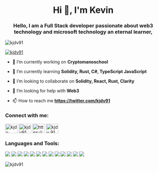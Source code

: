 <h1 align="center">Hi 👋, I'm Kevin</h1>
<h3 align="center">Hello, I am a Full Stack developer passionate about web3 technology and microsoft technology an eternal learner,</h3>

<p align="left"> <img src="https://komarev.com/ghpvc/?username=kjdv91&label=Profile%20views&color=0e75b6&style=flat" alt="kjdv91" /> </p>

<p align="left"> <a href="https://twitter.com/kjdv91" target="blank"><img src="https://img.shields.io/twitter/follow/kjdv91?logo=twitter&style=for-the-badge" alt="kjdv91" /></a> </p>

- 🔭 I’m currently working on **Cryptomanoschool**

- 🌱 I’m currently learning **Solidity, Rust, C#, TypeScript JavaScript**

- 👯 I’m looking to collaborate on **Solidity, React, Rust, Clarity**

- 🤝 I’m looking for help with **Web3**

- 📫 How to reach me **https://twitter.com/kjdv91**

<h3 align="left">Connect with me:</h3>
<p align="left">
<a href="https://dev.to/kjdv" target="blank"><img align="center" src="https://raw.githubusercontent.com/rahuldkjain/github-profile-readme-generator/master/src/images/icons/Social/devto.svg" alt="kjdv" height="30" width="40" /></a>
<a href="https://twitter.com/kjdv91" target="blank"><img align="center" src="https://raw.githubusercontent.com/rahuldkjain/github-profile-readme-generator/master/src/images/icons/Social/twitter.svg" alt="kjdv91" height="30" width="40" /></a>
<a href="https://linkedin.com/in/https://www.linkedin.com/in/kevin-david-jaramilo-b641a512a/" target="blank"><img align="center" src="https://raw.githubusercontent.com/rahuldkjain/github-profile-readme-generator/master/src/images/icons/Social/linked-in-alt.svg" alt="https://www.linkedin.com/in/kevin-david-jaramilo-b641a512a/" height="30" width="40" /></a>
<a href="https://instagram.com/kjdv_91" target="blank"><img align="center" src="https://raw.githubusercontent.com/rahuldkjain/github-profile-readme-generator/master/src/images/icons/Social/instagram.svg" alt="kjdv_91" height="30" width="40" /></a>
</p>

<h3 align="left">Languages and Tools:</h3>
<img src="https://img.shields.io/badge/Gmail-D14836?style=for-the-badge&logo=gmail&logoColor=white" />
<img src= "https://img.shields.io/badge/OpenZeppelin-4E5EE4?logo=OpenZeppelin&logoColor=fff&style=for-the-badge"/>
<img src = "https://img.shields.io/badge/Azure_DevOps-0078D7?style=for-the-badge&logo=azure-devops&logoColor=white"/>
<img src = "https://img.shields.io/badge/chainlink-375BD2?style=for-the-badge&logo=chainlink&logoColor=white"/>
<img src = "https://img.shields.io/badge/Microsoft%20SQL%20Server-CC2927?style=for-the-badge&logo=microsoft%20sql%20server&logoColor=white"/>
<img src = "https://img.shields.io/badge/MySQL-005C84?style=for-the-badge&logo=mysql&logoColor=white"/>
<img src = "https://img.shields.io/badge/.NET-512BD4?style=for-the-badge&logo=dotnet&logoColor=white"/>
<img src = "https://img.shields.io/badge/Angular-DD0031?style=for-the-badge&logo=angular&logoColor=white"/>
<img src = "https://img.shields.io/badge/Rust-000000?style=for-the-badge&logo=rust&logoColor=white"/>

<img src = "[https://img.shields.io/badge/Rust-000000?style=for-the-badge&logo=rust&logoColor=white](https://img.shields.io/badge/C%23-239120?style=for-the-badge&logo=c-sharp&logoColor=white)"/>
<img src = "[https://img.shields.io/badge/Rust-000000?style=for-the-badge&logo=rust&logoColor=white](https://img.shields.io/badge/JavaScript-323330?style=for-the-badge&logo=javascript&logoColor=F7DF1E)"/>
<img src = "[https://img.shields.io/badge/Rust-000000?style=for-the-badge&logo=rust&logoColor=white](https://img.shields.io/badge/Solidity-e6e6e6?style=for-the-badge&logo=solidity&logoColor=black)"/>
<img src = "[https://img.shields.io/badge/Rust-000000?style=for-the-badge&logo=rust&logoColor=white](https://img.shields.io/badge/TypeScript-007ACC?style=for-the-badge&logo=typescript&logoColor=white)"/>





<p><img align="center" src="https://github-readme-stats.vercel.app/api/top-langs?username=kjdv91&show_icons=true&locale=en&layout=compact" alt="kjdv91" /></p>
